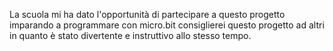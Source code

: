 La scuola mi ha dato l'opportunità di partecipare a questo progetto imparando a programmare con micro.bit
consiglierei questo progetto ad altri in quanto è stato divertente e instruttivo allo stesso tempo.
